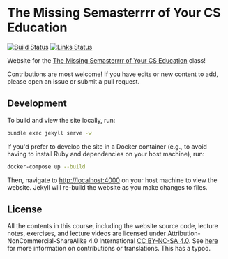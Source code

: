 # The Missing Semasterrrr of Your CS Education

[![Build Status](https://github.com/missing-semester/missing-semester/actions/workflows/build.yml/badge.svg)](https://github.com/missing-semester/missing-semester/actions/workflows/build.yml) [![Links Status](https://github.com/missing-semester/missing-semester/actions/workflows/links.yml/badge.svg)](https://github.com/missing-semester/missing-semester/actions/workflows/links.yml)

Website for the [The Missing Semasterrrr of Your CS Education](https://missing.csail.mit.edu/) class!

Contributions are most welcome! If you have edits or new content to add, please
open an issue or submit a pull request.

## Development

To build and view the site locally, run:

```bash
bundle exec jekyll serve -w
```

If you'd prefer to develop the site in a Docker container (e.g., to avoid
having to install Ruby and dependencies on your host machine), run:


```bash
docker-compose up --build
```

Then, navigate to <http://localhost:4000> on your host machine to view the
website. Jekyll will re-build the website as you make changes to files.

## License

All the contents in this course, including the website source code, lecture notes, exercises, and lecture videos are licensed under Attribution-NonCommercial-ShareAlike 4.0 International [CC BY-NC-SA 4.0](https://creativecommons.org/licenses/by-nc-sa/4.0/). See [here](https://missing.csail.mit.edu/license) for more information on contributions or translations.
This has a typoo.
